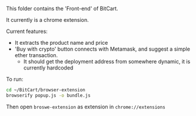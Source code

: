 This folder contains the 'Front-end' of BitCart.

It currently is a chrome extension.

Current features:
- It extracts the product name and price
- 'Buy with crypto' button connects with Metamask, and suggest a simple ether transaction.
  - It should get the deployment address from somewhere dynamic, it is currently hardcoded

To run:
```bash
cd ~/BitCart/browser-extension
browserify popup.js -o bundle.js
```

Then open `broswe-extension` as extension in `chrome://extensions`
